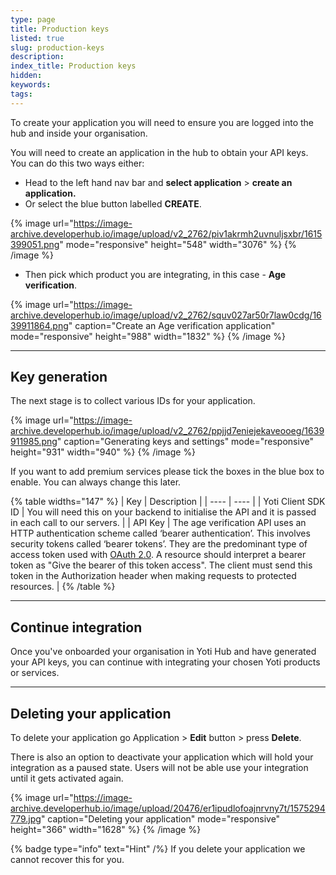 ```yaml
---
type: page
title: Production keys
listed: true
slug: production-keys
description: 
index_title: Production keys
hidden: 
keywords: 
tags: 
---
```


To create your application you will need to ensure you are logged into the hub and inside your organisation.

You will need to create an application in the hub to obtain your API keys. You can do this two ways either:

- Head to the left hand nav bar and **select application** &gt; **create an application.**
- Or select the blue button labelled **CREATE**.

{% image url="https://image-archive.developerhub.io/image/upload/v2_2762/piv1akrmh2uvnuljsxbr/1615399051.png" mode="responsive" height="548" width="3076" %}
{% /image %}

- Then pick which product you are integrating, in this case - **Age verification**.

{% image url="https://image-archive.developerhub.io/image/upload/v2_2762/squv027ar50r7law0cdg/1639911864.png" caption="Create an Age verification application" mode="responsive" height="988" width="1832" %}
{% /image %}

---

## Key generation

The next stage is to collect various IDs for your application.

{% image url="https://image-archive.developerhub.io/image/upload/v2_2762/ppjjd7eniejekaveooeg/1639911985.png" caption="Generating keys and settings" mode="responsive" height="931" width="940" %}
{% /image %}

If you want to add premium services please tick the boxes in the blue box to enable. You can always change this later.

{% table widths="147" %}
| Key | Description | 
| ---- | ---- | 
| Yoti Client SDK ID | You will need this on your backend to initialise the API and it is passed in each call to our servers. | 
| API Key | The age verification API uses an HTTP authentication scheme called ‘bearer authentication’. This involves security tokens called ‘bearer tokens’. They are the predominant type of access token used with [OAuth 2.0](https://oauth.net/2/). A resource should interpret a bearer token as "Give the bearer of this token access". The client must send this token in the Authorization header when making requests to protected resources. | 
{% /table %}

---

## Continue integration

Once you've onboarded your organisation in Yoti Hub and have generated your API keys, you can continue with integrating your chosen Yoti products or services.

---

## Deleting your application

To delete your application go Application &gt; **Edit** button &gt; press **Delete**.

There is also an option to deactivate your application which will hold your integration as a paused state. Users will not be able use your integration until it gets activated again.

{% image url="https://image-archive.developerhub.io/image/upload/20476/er1ipudlofoajnrvny7t/1575294779.jpg" caption="Deleting your application" mode="responsive" height="366" width="1628" %}
{% /image %}

{% badge type="info" text="Hint" /%} If you delete your application we cannot recover this for you.